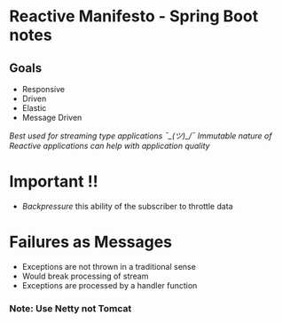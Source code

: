 # Reactive Manifesto - Spring Boot notes

## Goals
- Responsive
- Driven
- Elastic
- Message Driven

[//]: # (Add notes as needed)

*Best used for streaming type applications ¯\_(ツ)_/¯*
*Immutable nature of Reactive applications can help with application quality*

# Important ‼
- *Backpressure* this ability of the subscriber to throttle data

# Failures as Messages
- Exceptions are not thrown in a traditional sense
- Would break processing of stream
- Exceptions are processed by a handler function

### Note: Use Netty not Tomcat
[//]: # (TODO Research)